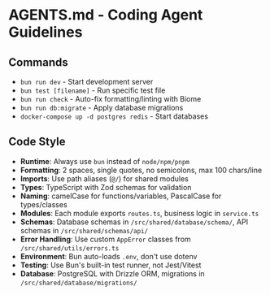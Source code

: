 # AGENTS.md - Coding Agent Guidelines

## Commands
- `bun run dev` - Start development server
- `bun test [filename]` - Run specific test file
- `bun run check` - Auto-fix formatting/linting with Biome
- `bun run db:migrate` - Apply database migrations
- `docker-compose up -d postgres redis` - Start databases

## Code Style
- **Runtime**: Always use `bun` instead of `node/npm/pnpm`
- **Formatting**: 2 spaces, single quotes, no semicolons, max 100 chars/line
- **Imports**: Use path aliases (`@/`) for shared modules
- **Types**: TypeScript with Zod schemas for validation
- **Naming**: camelCase for functions/variables, PascalCase for types/classes
- **Modules**: Each module exports `routes.ts`, business logic in `service.ts`
- **Schemas**: Database schemas in `/src/shared/database/schema/`, API schemas in `/src/shared/schemas/api/`
- **Error Handling**: Use custom `AppError` classes from `/src/shared/utils/errors.ts`
- **Environment**: Bun auto-loads `.env`, don't use dotenv
- **Testing**: Use Bun's built-in test runner, not Jest/Vitest
- **Database**: PostgreSQL with Drizzle ORM, migrations in `/src/shared/database/migrations/`